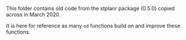 This folder contains old code from the stplanr package (0.5.0) copied across in March 2020.

It is here for reference as many `od` functions build on and improve these functions.
